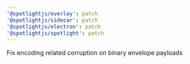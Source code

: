 ```yaml
---
'@spotlightjs/overlay': patch
'@spotlightjs/sidecar': patch
'@spotlightjs/electron': patch
'@spotlightjs/spotlight': patch
---
```


Fix encoding related corruption on binary envelope payloads
